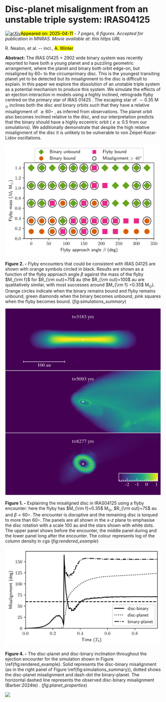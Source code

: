 <div class="macros" style="visibility:hidden;">
$\newcommand{\ensuremath}{}$
$\newcommand{\xspace}{}$
$\newcommand{\object}[1]{\texttt{#1}}$
$\newcommand{\farcs}{{.}''}$
$\newcommand{\farcm}{{.}'}$
$\newcommand{\arcsec}{''}$
$\newcommand{\arcmin}{'}$
$\newcommand{\ion}[2]{#1#2}$
$\newcommand{\textsc}[1]{\textrm{#1}}$
$\newcommand{\hl}[1]{\textrm{#1}}$
$\newcommand{\footnote}[1]{}$
$\newcommand{\rn}[1]{\textcolor{magenta}{#1}}$
$\newcommand{\HA}[1]{\textcolor{teal}{#1}}$
$\newcommand{\aw}[1]{\textcolor{purple}{#1}}$
$\newcommand{\js}[1]{\textcolor{orange}{#1}}$
$\newcommand{\thebibliography}{\DeclareRobustCommand{\VAN}[3]{##3}\VANthebibliography}$</div>



<div id="title">

# Disc-planet misalignment from an unstable triple system: IRAS04125

</div>
<div id="comments">

[![arXiv](https://img.shields.io/badge/arXiv-2504.07182-b31b1b.svg)](https://arxiv.org/abs/2504.07182)<mark>Appeared on: 2025-04-11</mark> -  _7 pages, 6 figures. Accepted for publication in MNRAS. Movie available at: this https URL_

</div>
<div id="authors">

R. Nealon, et al. -- incl., <mark>A. Winter</mark>

</div>
<div id="abstract">

**Abstract:** The IRAS $01425$ + $2902$ wide binary system was recently reported to have both a young planet and a puzzling geometric arrangement, where the planet and binary both orbit edge-on, but misaligned by $60 ◦$ to the circumprimary disc. This is the youngest transiting planet yet to be detected but its misalignment to the disc is difficult to explain. In this paper we explore the dissolution of an unstable triple system as a potential mechanism to produce this system. We simulate the effects of an ejection interaction in models using a highly inclined, retrograde flyby centred on the primary star of IRAS $01425$ . The escaping star of $\sim 0.35$ M $_{\odot}$ inclines both the disc and binary orbits such that they have a relative misalignment of $\gtrsim60 ◦$ , as inferred from observations. The planet orbit also becomes inclined relative to the disc, and our interpretation predicts that the binary should have a highly eccentric orbit ( $e\gtrsim0.5$ from our simulations). We additionally demonstrate that despite the high relative misalignment of the disc it is unlikely to be vulnerable to von Zeipel-Kozai-Lidov oscillations.

</div>

<div id="div_fig1">

<img src="tmp_2504.07182/./Figures/simulation_summary_rout75.0.png" alt="Fig2" width="100%"/>

**Figure 2. -** Flyby encounters that could be consistent with IRAS $04125$ are shown with orange symbols circled in black. Results are shown as a function of the flyby approach angle $\beta$ against the mass of the flyby $M_{\rm f}$ for $R_{\rm out}=75$ au (the $R_{\rm out}=100$ au are qualitatively similar, with most successes around $M_{\rm f} =0.35$ M$_{\odot}$). Orange circles indicate when the binary remains bound and flyby remains unbound, green diamonds when the binary becomes unbound, pink squares when the flyby becomes bound. (*fig:simulations_summary*)

</div>
<div id="div_fig2">

<img src="tmp_2504.07182/./Figures/rendered_panels.png" alt="Fig1" width="100%"/>

**Figure 1. -** Explaining the misaligned disc in IRAS$04125$ using a flyby encounter: here the flyby has $M_{\rm f}=0.35$ M$_{\odot}$, $R_{\rm out}=75$ au and $\beta=60 ◦$. The encounter is disruptive and the remaining disc is torqued to more than $60 ◦$. The panels are all shown in the $x$-$z$ plane to emphasise the disc rotation with a scale $100$ au and the stars shown with white dots. The upper panel shows before the encounter, the middle panel during and the lower panel long after the encounter. The colour represents log of the column density in cgs (*fig:rendered_example*)

</div>
<div id="div_fig3">

<img src="tmp_2504.07182/./Figures/flyby_and_planet_radii_and_angle.png" alt="Fig4" width="100%"/>

**Figure 4. -** The disc-planet and disc-binary inclination throughout the ejection encounter for the simulation shown in Figure \ref{fig:rendered_example}. Solid represents the disc-binary misalignment (as in the right panel of Figure \ref{fig:simulations_summary}), dotted shows the disc-planet misalignment and dash-dot the binary-planet. The horizontal dashed line represents the observed disc-binary misalignment  (Barber:2024te) . (*fig:planet_properties*)

</div><div id="qrcode"><img src=https://api.qrserver.com/v1/create-qr-code/?size=100x100&data="https://arxiv.org/abs/2504.07182"></div>